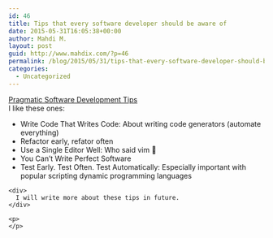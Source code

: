 ```yaml
---
id: 46
title: Tips that every software developer should be aware of
date: 2015-05-31T16:05:38+00:00
author: Mahdi M.
layout: post
guid: http://www.mahdix.com/?p=46
permalink: /blog/2015/05/31/tips-that-every-software-developer-should-be-aware-of/
categories:
  - Uncategorized
---
```

<div dir="ltr">
  <div class="gmail_default" style>
    <a href="https://pragprog.com/the-pragmatic-programmer/extracts/tips">Pragmatic Software Development Tips</a>
  </div>
  
  <div class="gmail_default" style>
  </div>
  
  <div class="gmail_default" style>
    I like these ones:
  </div>
  
  <div class="gmail_default" style>
    <ul>
      <li>
        Write Code That Writes Code: About writing code generators (automate everything)
      </li>
      <li>
        Refactor early, refator often
      </li>
      <li>
        Use a Single Editor Well: Who said vim 🙂
      </li>
      <li>
        You Can’t Write Perfect Software
      </li>
      <li>
        Test Early. Test Often. Test Automatically: Especially important with popular scripting dynamic programming languages
      </li>
    </ul>
    
    <div>
      I will write more about these tips in future.
    </div>
  </div>
  
  <p>
    </div> 
    
    <p>
    </p>